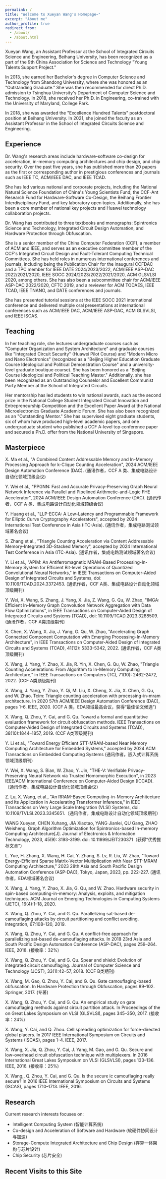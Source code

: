 ```yaml
---
permalink: /
title: "Welcome to Xueyan Wang's Homepage~"
excerpt: "About me"
author_profile: true
redirect_from: 
  - /about/
  - /about.html
---
```


Xueyan Wang, an Assistant Professor at the School of Integrated Circuits Science and Engineering, Beihang University, has been recognized as a part of the 9th China Association for Science and Technology "Young Talents Support Project."

In 2013, she earned her Bachelor's degree in Computer Science and Technology from Shandong University, where she was honored as an "Outstanding Graduate." She was then recommended for direct Ph.D. admission to Tsinghua University's Department of Computer Science and Technology. In 2018, she received her Ph.D. in Engineering, co-trained with the University of Maryland, College Park.

In 2018, she was awarded the "Excellence Hundred Talents" postdoctoral position at Beihang University. In 2021, she joined the faculty as an Assistant Professor in the School of Integrated Circuits Science and Engineering.

Experience
-----------
Dr. Wang's research areas include hardware-software co-design for acceleration, in-memory computing architectures and chip design, and chip security. Over the past five years, she has published more than 20 papers as the first or corresponding author in prestigious conferences and journals such as IEEE TC, ACM/IEEE DAC, and IEEE TCAD.

She has led various national and corporate projects, including the National Natural Science Foundation of China's Young Scientists Fund, the CCF-Ant Research Fund for Hardware-Software Co-Design, the Beihang Frontier Interdisciplinary Fund, and key laboratory open topics. Additionally, she has been a core member of national key projects and Huawei technology collaboration projects.

Dr. Wang has contributed to three textbooks and monographs: Spintronics Science and Technology, Integrated Circuit Design Automation, and Hardware Protection through Obfuscation.

She is a senior member of the China Computer Federation (CCF), a member of ACM and IEEE, and serves as an executive committee member of the CCF's Integrated Circuit Design and Fault-Tolerant Computing Technical Committees. She has held roles in numerous international conferences and journals, including being the Publication Chair for the inaugural CCFDAC and a TPC member for IEEE DATE 2024/2023/2022, ACM/IEEE ASP-DAC 2022/2021/2020, IEEE SOCC 2024/2023/2022/2021/2020, ACM GLSVLSI 2020, among others. She has also been a subcommittee chair for ACM/IEEE ASP-DAC 2022/2020, CFTC 2019, and a reviewer for ACM TODAES, IEEE TCAD, IEEE TNANO, and DATE conferences and journals.

She has presented tutorial sessions at the IEEE SOCC 2021 international conference and delivered multiple oral presentations at international conferences such as ACM/IEEE DAC, ACM/IEEE ASP-DAC, ACM GLSVLSI, and IEEE ISCAS.

Teaching
-----------
In her teaching role, she lectures undergraduate courses such as "Computer Organization and System Architecture" and graduate courses like "Integrated Circuit Security" (Huawei Pilot Course) and "Modern Micro and Nano Electronics" (recognized as a "Beijing Higher Education Graduate Course Ideological and Political Demonstration Course" and a university-level graduate boutique course). She has been honored as a "Beijing Course Ideological and Political Teaching Master." Additionally, she has been recognized as an Outstanding Counselor and Excellent Communist Party Member at the School of Integrated Circuits.

Her mentorship has led students to win national awards, such as the second prize in the National College Student Integrated Circuit Innovation and Entrepreneurship Competition and the Excellent Paper Award at the National Microelectronics Graduate Academic Forum. She has also been recognized as an "Outstanding Mentor." She has supervised eight graduate students, six of whom have produced high-level academic papers, and one undergraduate student who published a CCF A-level top conference paper and secured a Ph.D. offer from the National University of Singapore.

Masterpiece
-----------
X. Ma et al., "A Combined Content Addressable Memory and In-Memory Processing Approach for k-Clique Counting Acceleration", 2024 ACM/IEEE Design Automation Conference (DAC). (通讯作者，CCF A 类、集成电路设计自动化领域顶级会议)

Y. Wei et al., "PPGNN: Fast and Accurate Privacy-Preserving Graph Neural Network Inference via Parallel and Pipelined Arithmetic-and-Logic FHE Accelerator", 2024 ACM/IEEE Design Automation Conference (DAC). (通讯作者，CCF A 类、集成电路设计自动化领域顶级会议)

Y. Huang et al., "LLP-ECCA: A Low-Latency and Programmable Framework for Elliptic Curve Cryptography Accelerators", accepted by 2024 International Test Conference in Asia (ITC-Asia). (通讯作者，集成电路测试领域著名会议)

S. Zhang et al., "Triangle Counting Acceleration via Content Addressable Memory-Integrated 3D-Stacked Memory", accepted by 2024 International Test Conference in Asia (ITC-Asia). (通讯作者，集成电路测试领域著名会议)

Y. Li et al., "APIM: An Antiferromagnetic MRAM-Based Processing-In-Memory System for Efficient Bit-level Operations of Quantized Convolutional Neural Networks," in IEEE Transactions on Computer-Aided Design of Integrated Circuits and Systems, doi: 10.1109/TCAD.2024.3372453. (通讯作者，CCF A类、集成电路设计自动化领域顶级期刊)

Y. Wei, X. Wang, S. Zhang, J. Yang, X. Jia, Z. Wang, G. Qu, W. Zhao, "IMGA: Efficient In-Memory Graph Convolution Network Aggregation with Data Flow Optimizations", in IEEE Transactions on Computer-Aided Design of Integrated Circuits and Systems (TCAD), doi: 10.1109/TCAD.2023.3288509. (通讯作者，CCF A类顶级期刊)

X. Chen, X. Wang, X. Jia, J. Yang, G. Qu, W. Zhao, "Accelerating Graph Connected Component Computation with Emerging Processing-In-Memory Architecture", in IEEE Transactions on Computer-Aided Design of Integrated Circuits and Systems (TCAD), 41(12): 5333-5342, 2022. (通讯作者，CCF A类顶级期刊)

X. Wang, J. Yang, Y. Zhao, X. Jia, R. Yin, X. Chen, G. Qu, W. Zhao, "Triangle Counting Accelerations: From Algorithm to In-Memory Computing Architecture," in IEEE Transactions on Computers (TC), 71(10): 2462-2472, 2022. (CCF A类顶级期刊)

X. Wang, J. Yang, Y. Zhao, Y. Qi, M. Liu, X. Cheng, X. Jia, X. Chen, G. Qu, and W. Zhao. Tcim: Triangle counting acceleration with processing-in-mram architecture. In 2020 57th ACM/IEEE Design Automation Conference (DAC), pages 1–6. IEEE, 2020. (CCF A 类，EDA领域最高会议，获得“最佳论文候选”)

X. Wang, Q. Zhou, Y. Cai, and G. Qu. Toward a formal and quantitative evaluation framework for circuit obfuscation methods. IEEE Transactions on Computer-Aided Design of Integrated Circuits and Systems (TCAD), 38(10):1844–1857, 2019. (CCF A类顶级期刊)

Y. Li et al., "Toward Energy Efficient STT-MRAM-based Near Memory Computing Architecture for Embedded Systems," accepted by 2024 ACM Transactions on Embedded Computing Systems (通讯作者，嵌入式计算系统领域顶级期刊)

Y. Wei, X. Wang, S. Bian, W. Zhao, Y. Jin, "THE-V: Verifiable Privacy-Preserving Neural Network via Trusted Homomorphic Execution", in 2023 IEEE/ACM International Conference on Computer-Aided Design (ICCAD).（通讯作者，集成电路设计自动化领域顶级会议）

Z. Lu, X. Wang, et al., "An RRAM-Based Computing-in-Memory Architecture and Its Application in Accelerating Transformer Inference," in IEEE Transactions on Very Large Scale Integration (VLSI) Systems, doi: 10.1109/TVLSI.2023.3345651.（通讯作者，集成电路设计自动化领域顶级期刊）

WANG Xueyan, CHEN Xuhang, JIA Xiaotao, YANG Jianlei, QU Gang, ZHAO Weisheng. Graph Algorithm Optimization for Spintronics-based In-memory Computing Architecture[J]. Journal of Electronics & Information Technology, 2023, 45(9): 3193-3199. doi: 10.11999/JEIT230371（获得“优秀推荐文章”）

L. Yue, H. Zhang, X. Wang, H. Cai, Y. Zhang, S. Lv, R. Liu, W. Zhao, "Toward Energy-Efficient Sparse Matrix-Vector Multiplication with Near STT-MRAM Computing Architecture," 2023 28th Asia and South Pacific Design Automation Conference (ASP-DAC), Tokyo, Japan, 2023, pp. 222-227. (通讯作者，EDA领域著名会议)

X. Wang, J. Yang, Y. Zhao, X. Jia, G. Qu, and W. Zhao. Hardware security in spin-based computing-in-memory: Analysis, exploits, and mitigation techniques. ACM Journal on Emerging Technologies in Computing Systems (JETC), 16(4):1–18, 2020.

X. Wang, Q. Zhou, Y. Cai, and G. Qu. Parallelizing sat-based de-camouflaging attacks by circuit partitioning and conflict avoiding. Integration, 67:108–120, 2019.

X. Wang, Q. Zhou, Y. Cai, and G. Qu. A conflict-free approach for parallelizing sat-based de-camouflaging attacks. In 2018 23rd Asia and South Pacific Design Automation Conference (ASP-DAC), pages 259–264. IEEE, 2018. (接收率：32%)

X. Wang, Q. Zhou, Y. Cai, and G. Qu. Spear and shield: Evolution of integrated circuit camouflaging. Journal of Computer Science and Technology (JCST), 33(1):42–57, 2018. (CCF B类期刊)

X. Wang, M. Gao, Q. Zhou, Y. Cai, and G. Qu. Gate camouflaging-based obfuscation. In Hardware Protection through Obfuscation, pages 89–102. Springer, 2017. (专著)

X. Wang, Q. Zhou, Y. Cai, and G. Qu. An empirical study on gate camouflaging methods against circuit partition attack. In Proceedings of the on Great Lakes Symposium on VLSI (GLSVLSI), pages 345–350, 2017. (接收率：24%)

X. Wang, Y. Cai, and Q. Zhou. Cell spreading optimization for force-directed global placers. In 2017 IEEE International Symposium on Circuits and Systems (ISCAS), pages 1–4. IEEE, 2017.

X. Wang, X. Jia, Q. Zhou, Y. Cai, J. Yang, M. Gao, and G. Qu. Secure and low-overhead circuit obfuscation technique with multiplexers. In 2016 International Great Lakes Symposium on VLSI (GLSVLSI), pages 133–136. IEEE, 2016. (接收率：25%)

X. Wang,, Q. Zhou, Y. Cai, and G. Qu. Is the secure ic camouflaging really secure? In 2016 IEEE International Symposium on Circuits and Systems (ISCAS), pages 1710–1713. IEEE, 2016.

Research
-----------
Current research interests focuses on:

- Intelligent Computing System (智能计算系统)
- Co-design and Acceleration of Software and Hardware (软硬件协同设计与加速)
- Storage-Compute Integrated Architecture and Chip Design (存算一体架构与芯片设计)
- Chip Security (芯片安全)


Recent Visits to this Site
-----------

<script type='text/javascript' id='clustrmaps' src='//cdn.clustrmaps.com/map_v2.js?cl=ffffff&w=300&t=tt&d=sNUIIgL1WU3gnVp7Lq7JpnhV-2YGPzHk9c4NSyeNuIc&co=4c98ce'></script>
